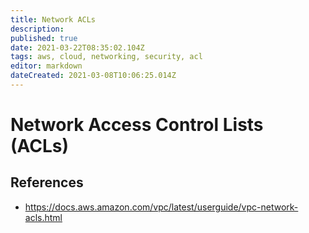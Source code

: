 ```yaml
---
title: Network ACLs
description: 
published: true
date: 2021-03-22T08:35:02.104Z
tags: aws, cloud, networking, security, acl
editor: markdown
dateCreated: 2021-03-08T10:06:25.014Z
---
```


# Network Access Control Lists (ACLs)


## References
- https://docs.aws.amazon.com/vpc/latest/userguide/vpc-network-acls.html